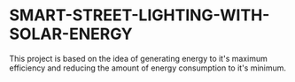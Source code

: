 # SMART-STREET-LIGHTING-WITH-SOLAR-ENERGY
This project is based on the idea of generating energy to it's maximum efficiency and reducing the amount of energy consumption to it's minimum.
